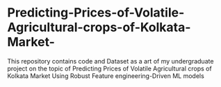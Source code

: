 # Predicting-Prices-of-Volatile-Agricultural-crops-of-Kolkata-Market-
This repository contains code and Dataset as a art of my undergraduate project on the topic of Predicting Prices of Volatile Agricultural crops of Kolkata Market Using Robust Feature engineering-Driven ML models
